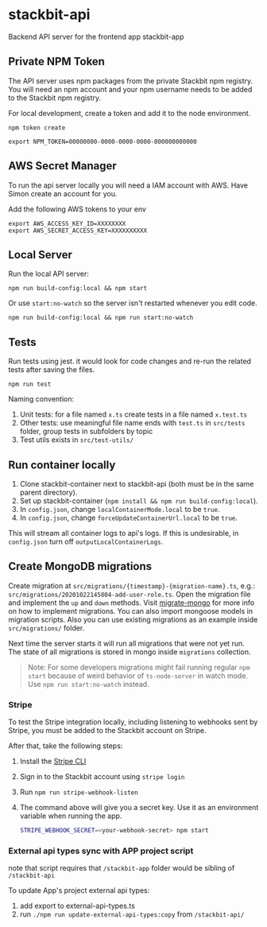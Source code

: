# stackbit-api

Backend API server for the frontend app stackbit-app

## Private NPM Token

The API server uses npm packages from the private Stackbit npm registry. You will need an npm account and your npm username needs to be added to the Stackbit npm registry.

For local development, create a token and add it to the node environment.

```
npm token create
```

```
export NPM_TOKEN=00000000-0000-0000-0000-000000000000
```

## AWS Secret Manager

To run the api server locally you will need a IAM account with AWS. Have Simon create an account for you.

Add the following AWS tokens to your env

```
export AWS_ACCESS_KEY_ID=XXXXXXXX
export AWS_SECRET_ACCESS_KEY=XXXXXXXXXX
```

## Local Server

Run the local API server:

```
npm run build-config:local && npm start
```

Or use `start:no-watch` so the server isn't restarted whenever you edit code.

```
npm run build-config:local && npm run start:no-watch
```

## Tests

Run tests using jest. it would look for code changes and re-run the related tests after saving the files.

```
npm run test
```

Naming convention:

1. Unit tests: for a file named `x.ts` create tests in a file named `x.test.ts`
1. Other tests:
   use meaningful file name ends with `test.ts` in `src/tests` folder, group tests in subfolders by topic
1. Test utils exists in `src/test-utils/`

## Run container locally

1. Clone stackbit-container next to stackbit-api (both must be in the same parent directory).
1. Set up stackbit-container (`npm install && npm run build-config:local`).
1. In `config.json`, change `localContainerMode.local` to be `true`.
1. In `config.json`, change `forceUpdateContainerUrl.local` to be `true`.

This will stream all container logs to api's logs. If this is undesirable, in `config.json` turn off
`outputLocalContainerLogs`.

## Create MongoDB migrations

Create migration at `src/migrations/{timestamp}-{migration-name}.ts`, e.g.:
`src/migrations/20201022145804-add-user-role.ts`. Open the migration file and implement
the `up` and `down` methods. Visit [migrate-mongo](https://github.com/seppevs/migrate-mongo)
for more info on how to implement migrations. You can also import mongoose models in
migration scripts. Also you can use existing migrations as an example inside `src/migrations/` folder.

Next time the server starts it will run all migrations that were not yet run.
The state of all migrations is stored in mongo inside `migrations` collection.

> Note: For some developers migrations might fail running regular `npm start` because of weird behavior of `ts-node-server` in watch mode.
> Use `npm run start:no-watch` instead.

### Stripe

To test the Stripe integration locally, including listening to webhooks sent by Stripe, you must be added to the Stackbit account on Stripe.

After that, take the following steps:

1. Install the [Stripe CLI](https://stripe.com/docs/stripe-cli)

1. Sign in to the Stackbit account using `stripe login`

1. Run `npm run stripe-webhook-listen`

1. The command above will give you a secret key. Use it as an environment variable when running the app.

    ```sh
    STRIPE_WEBHOOK_SECRET=<your-webhook-secret> npm start
    ```

### External api types sync with APP project script

note that script requires that `/stackbit-app` folder would be sibling of `/stackbit-api`

To update App's project external api types:

1. add export to external-api-types.ts
1. run `./npm run update-external-api-types:copy` from `/stackbit-api/`

